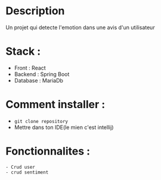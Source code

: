 # Description
Un projet qui detecte l'emotion dans une avis d'un utilisateur

# Stack : 
  - Front : React
  - Backend : Spring Boot
  - Database : MariaDb

# Comment installer : 
  - `git clone repository`
  - Mettre dans ton IDE(le mien c'est intellij)

# Fonctionnalites :
    - Crud user
    - crud sentiment
    